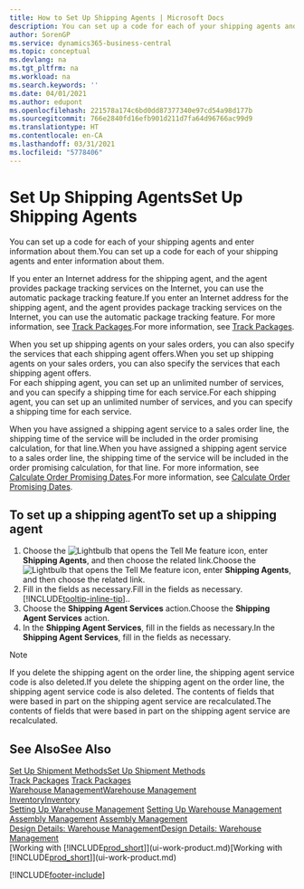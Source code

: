 ```yaml
---
title: How to Set Up Shipping Agents | Microsoft Docs
description: You can set up a code for each of your shipping agents and enter information about them.
author: SorenGP
ms.service: dynamics365-business-central
ms.topic: conceptual
ms.devlang: na
ms.tgt_pltfrm: na
ms.workload: na
ms.search.keywords: ''
ms.date: 04/01/2021
ms.author: edupont
ms.openlocfilehash: 221578a174c6bd0dd87377340e97cd54a98d177b
ms.sourcegitcommit: 766e2840fd16efb901d211d7fa64d96766ac99d9
ms.translationtype: HT
ms.contentlocale: en-CA
ms.lasthandoff: 03/31/2021
ms.locfileid: "5778406"
---
```

# <a name="set-up-shipping-agents"></a><span data-ttu-id="9a890-103">Set Up Shipping Agents</span><span class="sxs-lookup"><span data-stu-id="9a890-103">Set Up Shipping Agents</span></span>
<span data-ttu-id="9a890-104">You can set up a code for each of your shipping agents and enter information about them.</span><span class="sxs-lookup"><span data-stu-id="9a890-104">You can set up a code for each of your shipping agents and enter information about them.</span></span>  

<span data-ttu-id="9a890-105">If you enter an Internet address for the shipping agent, and the agent provides package tracking services on the Internet, you can use the automatic package tracking feature.</span><span class="sxs-lookup"><span data-stu-id="9a890-105">If you enter an Internet address for the shipping agent, and the agent provides package tracking services on the Internet, you can use the automatic package tracking feature.</span></span> <span data-ttu-id="9a890-106">For more information, see [Track Packages](sales-how-track-packages.md).</span><span class="sxs-lookup"><span data-stu-id="9a890-106">For more information, see [Track Packages](sales-how-track-packages.md).</span></span>

<span data-ttu-id="9a890-107">When you set up shipping agents on your sales orders, you can also specify the services that each shipping agent offers.</span><span class="sxs-lookup"><span data-stu-id="9a890-107">When you set up shipping agents on your sales orders, you can also specify the services that each shipping agent offers.</span></span>  
<span data-ttu-id="9a890-108">For each shipping agent, you can set up an unlimited number of services, and you can specify a shipping time for each service.</span><span class="sxs-lookup"><span data-stu-id="9a890-108">For each shipping agent, you can set up an unlimited number of services, and you can specify a shipping time for each service.</span></span>  

<span data-ttu-id="9a890-109">When you have assigned a shipping agent service to a sales order line, the shipping time of the service will be included in the order promising calculation, for that line.</span><span class="sxs-lookup"><span data-stu-id="9a890-109">When you have assigned a shipping agent service to a sales order line, the shipping time of the service will be included in the order promising calculation, for that line.</span></span> <span data-ttu-id="9a890-110">For more information, see [Calculate Order Promising Dates](sales-how-to-calculate-order-promising-dates.md).</span><span class="sxs-lookup"><span data-stu-id="9a890-110">For more information, see [Calculate Order Promising Dates](sales-how-to-calculate-order-promising-dates.md).</span></span>

## <a name="to-set-up-a-shipping-agent"></a><span data-ttu-id="9a890-111">To set up a shipping agent</span><span class="sxs-lookup"><span data-stu-id="9a890-111">To set up a shipping agent</span></span>  
1.  <span data-ttu-id="9a890-112">Choose the ![Lightbulb that opens the Tell Me feature](media/ui-search/search_small.png "Tell me what you want to do") icon, enter **Shipping Agents**, and then choose the related link.</span><span class="sxs-lookup"><span data-stu-id="9a890-112">Choose the ![Lightbulb that opens the Tell Me feature](media/ui-search/search_small.png "Tell me what you want to do") icon, enter **Shipping Agents**, and then choose the related link.</span></span>  
2.  <span data-ttu-id="9a890-113">Fill in the fields as necessary.</span><span class="sxs-lookup"><span data-stu-id="9a890-113">Fill in the fields as necessary.</span></span> [!INCLUDE[tooltip-inline-tip](includes/tooltip-inline-tip_md.md)]<span data-ttu-id="9a890-114">.</span><span class="sxs-lookup"><span data-stu-id="9a890-114">.</span></span>  
3.  <span data-ttu-id="9a890-115">Choose the **Shipping Agent Services** action.</span><span class="sxs-lookup"><span data-stu-id="9a890-115">Choose the **Shipping Agent Services** action.</span></span>
4. <span data-ttu-id="9a890-116">In the **Shipping Agent Services**, fill in the fields as necessary.</span><span class="sxs-lookup"><span data-stu-id="9a890-116">In the **Shipping Agent Services**, fill in the fields as necessary.</span></span>

> [!NOTE]  
>  <span data-ttu-id="9a890-117">If you delete the shipping agent on the order line, the shipping agent service code is also deleted.</span><span class="sxs-lookup"><span data-stu-id="9a890-117">If you delete the shipping agent on the order line, the shipping agent service code is also deleted.</span></span> <span data-ttu-id="9a890-118">The contents of fields that were based in part on the shipping agent service are recalculated.</span><span class="sxs-lookup"><span data-stu-id="9a890-118">The contents of fields that were based in part on the shipping agent service are recalculated.</span></span>  

## <a name="see-also"></a><span data-ttu-id="9a890-119">See Also</span><span class="sxs-lookup"><span data-stu-id="9a890-119">See Also</span></span>
[<span data-ttu-id="9a890-120">Set Up Shipment Methods</span><span class="sxs-lookup"><span data-stu-id="9a890-120">Set Up Shipment Methods</span></span>](sales-how-set-up-shipment-methods.md)  
<span data-ttu-id="9a890-121">[Track Packages](sales-how-track-packages.md)  </span><span class="sxs-lookup"><span data-stu-id="9a890-121">[Track Packages](sales-how-track-packages.md)  </span></span>  
[<span data-ttu-id="9a890-122">Warehouse Management</span><span class="sxs-lookup"><span data-stu-id="9a890-122">Warehouse Management</span></span>](warehouse-manage-warehouse.md)  
[<span data-ttu-id="9a890-123">Inventory</span><span class="sxs-lookup"><span data-stu-id="9a890-123">Inventory</span></span>](inventory-manage-inventory.md)  
<span data-ttu-id="9a890-124">[Setting Up Warehouse Management](warehouse-setup-warehouse.md)   </span><span class="sxs-lookup"><span data-stu-id="9a890-124">[Setting Up Warehouse Management](warehouse-setup-warehouse.md)   </span></span>  
<span data-ttu-id="9a890-125">[Assembly Management](assembly-assemble-items.md)  </span><span class="sxs-lookup"><span data-stu-id="9a890-125">[Assembly Management](assembly-assemble-items.md)  </span></span>  
[<span data-ttu-id="9a890-126">Design Details: Warehouse Management</span><span class="sxs-lookup"><span data-stu-id="9a890-126">Design Details: Warehouse Management</span></span>](design-details-warehouse-management.md)  
<span data-ttu-id="9a890-127">[Working with [!INCLUDE[prod_short](includes/prod_short.md)]](ui-work-product.md)</span><span class="sxs-lookup"><span data-stu-id="9a890-127">[Working with [!INCLUDE[prod_short](includes/prod_short.md)]](ui-work-product.md)</span></span>  


[!INCLUDE[footer-include](includes/footer-banner.md)]